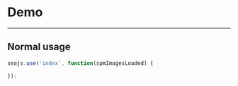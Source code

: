 # Demo

---

## Normal usage

````javascript
seajs.use('index', function(spmImagesLoaded) {

});
````
